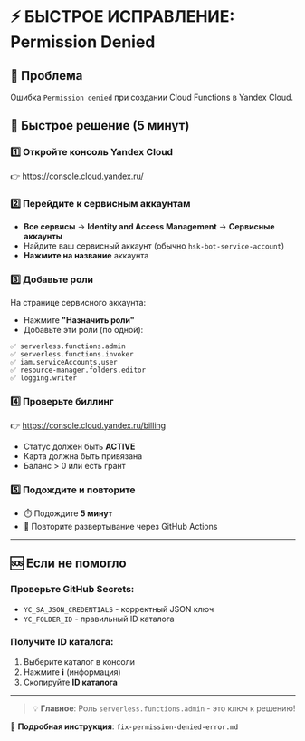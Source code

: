 # ⚡ БЫСТРОЕ ИСПРАВЛЕНИЕ: Permission Denied

## 🎯 Проблема
Ошибка `Permission denied` при создании Cloud Functions в Yandex Cloud.

## 🚀 Быстрое решение (5 минут)

### 1️⃣ Откройте консоль Yandex Cloud
👉 https://console.cloud.yandex.ru/

### 2️⃣ Перейдите к сервисным аккаунтам
- **Все сервисы** → **Identity and Access Management** → **Сервисные аккаунты**
- Найдите ваш сервисный аккаунт (обычно `hsk-bot-service-account`)
- **Нажмите на название** аккаунта

### 3️⃣ Добавьте роли
На странице сервисного аккаунта:
- Нажмите **"Назначить роли"**
- Добавьте эти роли (по одной):

```
✅ serverless.functions.admin
✅ serverless.functions.invoker  
✅ iam.serviceAccounts.user
✅ resource-manager.folders.editor
✅ logging.writer
```

### 4️⃣ Проверьте биллинг
👉 https://console.cloud.yandex.ru/billing
- Статус должен быть **ACTIVE**
- Карта должна быть привязана
- Баланс > 0 или есть грант

### 5️⃣ Подождите и повторите
- ⏱️ Подождите **5 минут**
- 🔄 Повторите развертывание через GitHub Actions

---

## 🆘 Если не помогло

### Проверьте GitHub Secrets:
- `YC_SA_JSON_CREDENTIALS` - корректный JSON ключ
- `YC_FOLDER_ID` - правильный ID каталога

### Получите ID каталога:
1. Выберите каталог в консоли
2. Нажмите **ℹ️** (информация)
3. Скопируйте **ID каталога**

---

> 💡 **Главное**: Роль `serverless.functions.admin` - это ключ к решению!

📖 **Подробная инструкция**: `fix-permission-denied-error.md`